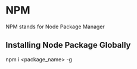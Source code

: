 # NPM

NPM stands for Node Package Manager

## Installing Node Package Globally

npm i <package_name> -g
